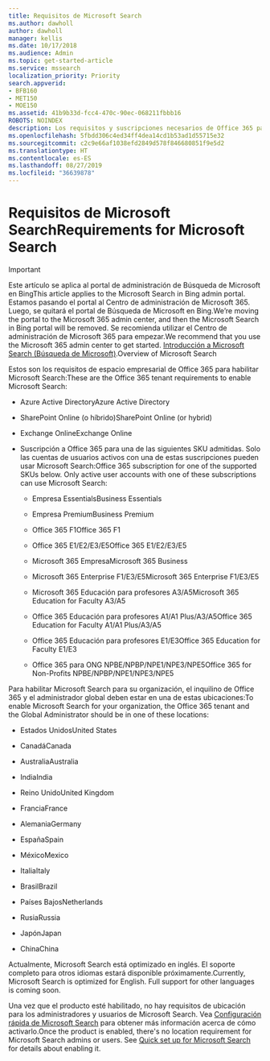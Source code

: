 ```yaml
---
title: Requisitos de Microsoft Search
ms.author: dawholl
author: dawholl
manager: kellis
ms.date: 10/17/2018
ms.audience: Admin
ms.topic: get-started-article
ms.service: mssearch
localization_priority: Priority
search.appverid:
- BFB160
- MET150
- MOE150
ms.assetid: 41b9b33d-fcc4-470c-90ec-068211fbbb16
ROBOTS: NOINDEX
description: Los requisitos y suscripciones necesarios de Office 365 para habilitar Microsoft Search
ms.openlocfilehash: 5fbdd306c4ed34ff4dea14cd1b53ad1d55715e32
ms.sourcegitcommit: c2c9e66af1038efd2849d578f846680851f9e5d2
ms.translationtype: HT
ms.contentlocale: es-ES
ms.lasthandoff: 08/27/2019
ms.locfileid: "36639878"
---
```

# <a name="requirements-for-microsoft-search"></a><span data-ttu-id="346de-103">Requisitos de Microsoft Search</span><span class="sxs-lookup"><span data-stu-id="346de-103">Requirements for Microsoft Search</span></span>

> [!IMPORTANT]
> <span data-ttu-id="346de-104">Este artículo se aplica al portal de administración de Búsqueda de Microsoft en Bing</span><span class="sxs-lookup"><span data-stu-id="346de-104">This article applies to the Microsoft Search in Bing admin portal.</span></span> <span data-ttu-id="346de-105">Estamos pasando el portal al Centro de administración de Microsoft 365. Luego, se quitará el portal de Búsqueda de Microsoft en Bing.</span><span class="sxs-lookup"><span data-stu-id="346de-105">We’re moving the portal to the Microsoft 365 admin center, and then the Microsoft Search in Bing portal will be removed.</span></span> <span data-ttu-id="346de-106">Se recomienda utilizar el Centro de administración de Microsoft 365 para empezar.</span><span class="sxs-lookup"><span data-stu-id="346de-106">We recommend that you use the Microsoft 365 admin center to get started.</span></span> <span data-ttu-id="346de-107">[Introducción a Microsoft Search (Búsqueda de Microsoft)](overview-microsoft-search.md).</span><span class="sxs-lookup"><span data-stu-id="346de-107">Overview of Microsoft Search</span></span>

<span data-ttu-id="346de-108">Estos son los requisitos de espacio empresarial de Office 365 para habilitar Microsoft Search:</span><span class="sxs-lookup"><span data-stu-id="346de-108">These are the Office 365 tenant requirements to enable Microsoft Search:</span></span> 
  
- <span data-ttu-id="346de-109">Azure Active Directory</span><span class="sxs-lookup"><span data-stu-id="346de-109">Azure Active Directory</span></span>
    
- <span data-ttu-id="346de-110">SharePoint Online (o híbrido)</span><span class="sxs-lookup"><span data-stu-id="346de-110">SharePoint Online (or hybrid)</span></span>
    
- <span data-ttu-id="346de-111">Exchange Online</span><span class="sxs-lookup"><span data-stu-id="346de-111">Exchange Online</span></span>
    
- <span data-ttu-id="346de-p102">Suscripción a Office 365 para una de las siguientes SKU admitidas. Solo las cuentas de usuarios activos con una de estas suscripciones pueden usar Microsoft Search:</span><span class="sxs-lookup"><span data-stu-id="346de-p102">Office 365 subscription for one of the supported SKUs below. Only active user accounts with one of these subscriptions can use Microsoft Search:</span></span>
    
  - <span data-ttu-id="346de-114">Empresa Essentials</span><span class="sxs-lookup"><span data-stu-id="346de-114">Business Essentials</span></span>
    
  - <span data-ttu-id="346de-115">Empresa Premium</span><span class="sxs-lookup"><span data-stu-id="346de-115">Business Premium</span></span>
    
  - <span data-ttu-id="346de-116">Office 365 F1</span><span class="sxs-lookup"><span data-stu-id="346de-116">Office 365 F1</span></span>
    
  - <span data-ttu-id="346de-117">Office 365 E1/E2/E3/E5</span><span class="sxs-lookup"><span data-stu-id="346de-117">Office 365 E1/E2/E3/E5</span></span>
    
  - <span data-ttu-id="346de-118">Microsoft 365 Empresa</span><span class="sxs-lookup"><span data-stu-id="346de-118">Microsoft 365 Business</span></span>
    
  - <span data-ttu-id="346de-119">Microsoft 365 Enterprise F1/E3/E5</span><span class="sxs-lookup"><span data-stu-id="346de-119">Microsoft 365 Enterprise F1/E3/E5</span></span>
    
  - <span data-ttu-id="346de-120">Microsoft 365 Educación para profesores A3/A5</span><span class="sxs-lookup"><span data-stu-id="346de-120">Microsoft 365 Education for Faculty A3/A5</span></span>
    
  - <span data-ttu-id="346de-121">Office 365 Educación para profesores A1/A1 Plus/A3/A5</span><span class="sxs-lookup"><span data-stu-id="346de-121">Office 365 Education for Faculty A1/A1 Plus/A3/A5</span></span>
    
  - <span data-ttu-id="346de-122">Office 365 Educación para profesores E1/E3</span><span class="sxs-lookup"><span data-stu-id="346de-122">Office 365 Education for Faculty E1/E3</span></span>
    
  - <span data-ttu-id="346de-123">Office 365 para ONG NPBE/NPBP/NPE1/NPE3/NPE5</span><span class="sxs-lookup"><span data-stu-id="346de-123">Office 365 for Non-Profits NPBE/NPBP/NPE1/NPE3/NPE5</span></span>
    
<span data-ttu-id="346de-124">Para habilitar Microsoft Search para su organización, el inquilino de Office 365 y el administrador global deben estar en una de estas ubicaciones:</span><span class="sxs-lookup"><span data-stu-id="346de-124">To enable Microsoft Search for your organization, the Office 365 tenant and the Global Administrator should be in one of these locations:</span></span>
  
- <span data-ttu-id="346de-125">Estados Unidos</span><span class="sxs-lookup"><span data-stu-id="346de-125">United States</span></span>
    
- <span data-ttu-id="346de-126">Canadá</span><span class="sxs-lookup"><span data-stu-id="346de-126">Canada</span></span>
    
- <span data-ttu-id="346de-127">Australia</span><span class="sxs-lookup"><span data-stu-id="346de-127">Australia</span></span>
    
- <span data-ttu-id="346de-128">India</span><span class="sxs-lookup"><span data-stu-id="346de-128">India</span></span>
    
- <span data-ttu-id="346de-129">Reino Unido</span><span class="sxs-lookup"><span data-stu-id="346de-129">United Kingdom</span></span>
    
- <span data-ttu-id="346de-130">Francia</span><span class="sxs-lookup"><span data-stu-id="346de-130">France</span></span>
    
- <span data-ttu-id="346de-131">Alemania</span><span class="sxs-lookup"><span data-stu-id="346de-131">Germany</span></span>
  
- <span data-ttu-id="346de-132">España</span><span class="sxs-lookup"><span data-stu-id="346de-132">Spain</span></span>
    
- <span data-ttu-id="346de-133">México</span><span class="sxs-lookup"><span data-stu-id="346de-133">Mexico</span></span>
    
- <span data-ttu-id="346de-134">Italia</span><span class="sxs-lookup"><span data-stu-id="346de-134">Italy</span></span>
    
- <span data-ttu-id="346de-135">Brasil</span><span class="sxs-lookup"><span data-stu-id="346de-135">Brazil</span></span>
    
- <span data-ttu-id="346de-136">Países Bajos</span><span class="sxs-lookup"><span data-stu-id="346de-136">Netherlands</span></span>
    
- <span data-ttu-id="346de-137">Rusia</span><span class="sxs-lookup"><span data-stu-id="346de-137">Russia</span></span>
    
- <span data-ttu-id="346de-138">Japón</span><span class="sxs-lookup"><span data-stu-id="346de-138">Japan</span></span>

- <span data-ttu-id="346de-139">China</span><span class="sxs-lookup"><span data-stu-id="346de-139">China</span></span>
 
<span data-ttu-id="346de-p103">Actualmente, Microsoft Search está optimizado en inglés. El soporte completo para otros idiomas estará disponible próximamente.</span><span class="sxs-lookup"><span data-stu-id="346de-p103">Currently, Microsoft Search is optimized for English. Full support for other languages is coming soon.</span></span>

<span data-ttu-id="346de-p104">Una vez que el producto esté habilitado, no hay requisitos de ubicación para los administradores y usuarios de Microsoft Search. Vea [Configuración rápida de Microsoft Search](quick-set-up.md) para obtener más información acerca de cómo activarlo.</span><span class="sxs-lookup"><span data-stu-id="346de-p104">Once the product is enabled, there's no location requirement for Microsoft Search admins or users. See [Quick set up for Microsoft Search](quick-set-up.md) for details about enabling it.</span></span> 

  

